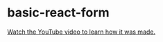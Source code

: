 # basic-react-form

[Watch the YouTube video to learn how it was made.](https://youtu.be/Kz3j_Fz7X2w)
